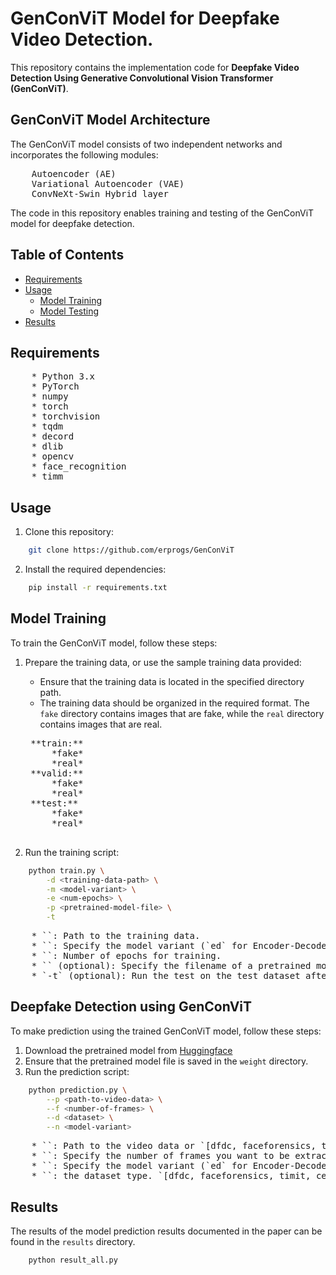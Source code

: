 
# GenConViT Model for Deepfake Video Detection.

This repository contains the implementation code for **Deepfake Video Detection Using Generative Convolutional Vision Transformer (GenConViT)**. 

## GenConViT Model Architecture

The GenConViT model consists of two independent networks and incorporates the following modules:
<pre>
    Autoencoder (AE)
    Variational Autoencoder (VAE)
    ConvNeXt-Swin Hybrid layer
</pre>

The code in this repository enables training and testing of the GenConViT model for deepfake detection.

## Table of Contents

- [Requirements](#requirements)
- [Usage](#usage)
  - [Model Training](#model-training)
  - [Model Testing](#model-testing)
- [Results](#results)

## Requirements
<pre>
    * Python 3.x
    * PyTorch
    * numpy
    * torch
    * torchvision
    * tqdm
    * decord
    * dlib
    * opencv
    * face_recognition
    * timm
</pre>

## Usage

1. Clone this repository:

```bash
    git clone https://github.com/erprogs/GenConViT
```

2. Install the required dependencies:

```bash
    pip install -r requirements.txt
```

## Model Training

To train the GenConViT model, follow these steps:

1. Prepare the training data, or use the sample training data provided:
    * Ensure that the training data is located in the specified directory path.
    * The training data should be organized in the required format. The `fake` directory contains images that are fake, while the `real` directory contains images that are real.
    <pre>
    **train:**
        *fake*
        *real*
    **valid:**
        *fake*
        *real*
    **test:**
        *fake*
        *real*
    </pre>

2. Run the training script:

```bash
    python train.py \
        -d <training-data-path> \
        -m <model-variant> \
        -e <num-epochs> \
        -p <pretrained-model-file> \
        -t
```
<pre>
    * `<training-data-path>`: Path to the training data.
    * `<model-variant>`: Specify the model variant (`ed` for Encoder-Decoder or `vae` for Variational Autoencoder).
    * `<num-epochs>`: Number of epochs for training.
    * `<pretrained-model-file>` (optional): Specify the filename of a pretrained model to continue training.
    * `-t` (optional): Run the test on the test dataset after training.
</pre>

## Deepfake Detection using GenConViT

To make prediction using the trained GenConViT model, follow these steps:

1. Download the pretrained model from [Huggingface](https://huggingface.co/Deressa/GenConViT)
2. Ensure that the pretrained model file is saved in the `weight` directory.
2. Run the prediction script:

```bash
    python prediction.py \
        --p <path-to-video-data> \
        --f <number-of-frames> \
        --d <dataset> \
        --n <model-variant>
```
<pre>
    * `<path-to-video-data>`: Path to the video data or `[dfdc, faceforensics, timit, celeb]`.
    * `<number-of-frames>`: Specify the number of frames you want to be extracted for the video prediction. The default is 15 frames.
    * `<model-variant>`: Specify the model variant (`ed` for Encoder-Decoder or `vae` for Variational Autoencoder or Both:genconvit)
    * `<dataset>`: the dataset type. `[dfdc, faceforensics, timit, celeb]` or yours.
</pre>

## Results

The results of the model prediction results documented in the paper can be found in the `results` directory. 
```bash
    python result_all.py
```
